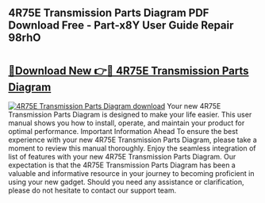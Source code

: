 ## 4R75E Transmission Parts Diagram PDF Download Free - Part-x8Y User Guide Repair 98rhO

# <h2><a href="http://dfmall.blite.top/?on=4R75E+Transmission+Parts+Diagram">🔗Download New 👉🔴 4R75E Transmission Parts Diagram</a></h2>

[![4R75E Transmission Parts Diagram download](https://i.imgur.com/lujVjoI.png)](http://dfmall.blite.top/?on=4R75E+Transmission+Parts+Diagram)
Your new 4R75E Transmission Parts Diagram is designed to make your life easier. This user manual shows you how to install, operate, and maintain your product for optimal performance. Important Information Ahead To ensure the best experience with your new 4R75E Transmission Parts Diagram, please take a moment to review this manual thoroughly. Enjoy the seamless integration of list of features with your new 4R75E Transmission Parts Diagram. Our expectation is that the 4R75E Transmission Parts Diagram has been a valuable and informative resource in your journey to becoming proficient in using your new gadget. Should you need any assistance or clarification, please do not hesitate to contact our support team.
